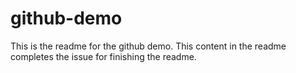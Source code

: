 # github-demo

This is the readme for the github demo.  This content in the readme completes the issue for finishing the readme.
